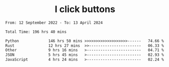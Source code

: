 <h1 align="center">
I click buttons
</h1>

<!--START_SECTION:waka-->

```txt
From: 12 September 2022 - To: 13 April 2024

Total Time: 196 hrs 40 mins

Python             146 hrs 50 mins >>>>>>>>>>>>>>>>>>>------   74.66 %
Rust               12 hrs 27 mins  >>-----------------------   06.33 %
Other              9 hrs 16 mins   >------------------------   04.71 %
JSON               5 hrs 45 mins   >------------------------   02.93 %
JavaScript         4 hrs 24 mins   >------------------------   02.24 %
```

<!--END_SECTION:waka-->
